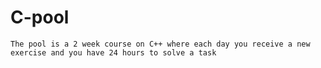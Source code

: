 # C-pool
    The pool is a 2 week course on C++ where each day you receive a new exercise and you have 24 hours to solve a task
